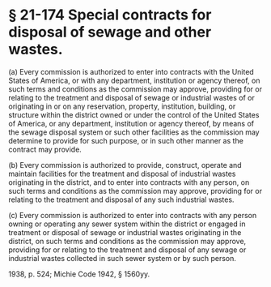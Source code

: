 # § 21-174 Special contracts for disposal of sewage and other wastes.

<p>(a) Every commission is authorized to enter into contracts with the United States of America, or with any department, institution or agency thereof, on such terms and conditions as the commission may approve, providing for or relating to the treatment and disposal of sewage or industrial wastes of or originating in or on any reservation, property, institution, building, or structure within the district owned or under the control of the United States of America, or any department, institution or agency thereof, by means of the sewage disposal system or such other facilities as the commission may determine to provide for such purpose, or in such other manner as the contract may provide.</p><p>(b) Every commission is authorized to provide, construct, operate and maintain facilities for the treatment and disposal of industrial wastes originating in the district, and to enter into contracts with any person, on such terms and conditions as the commission may approve, providing for or relating to the treatment and disposal of any such industrial wastes.</p><p>(c) Every commission is authorized to enter into contracts with any person owning or operating any sewer system within the district or engaged in treatment or disposal of sewage or industrial wastes originating in the district, on such terms and conditions as the commission may approve, providing for or relating to the treatment and disposal of any sewage or industrial wastes collected in such sewer system or by such person.</p><p>1938, p. 524; Michie Code 1942, § 1560yy.</p>